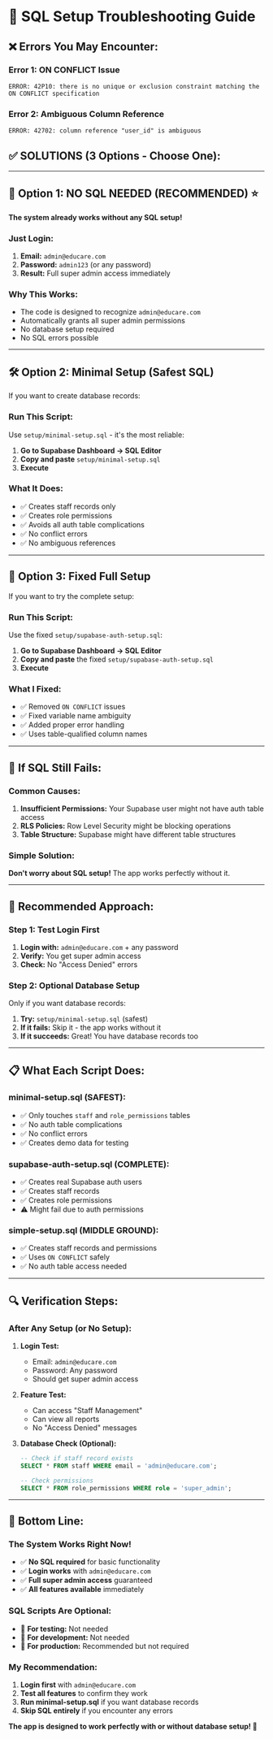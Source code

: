 # 🔧 SQL Setup Troubleshooting Guide

## ❌ **Errors You May Encounter:**

### **Error 1: ON CONFLICT Issue**
```
ERROR: 42P10: there is no unique or exclusion constraint matching the ON CONFLICT specification
```

### **Error 2: Ambiguous Column Reference**
```
ERROR: 42702: column reference "user_id" is ambiguous
```

## ✅ **SOLUTIONS (3 Options - Choose One):**

---

## 🎯 **Option 1: NO SQL NEEDED (RECOMMENDED) ⭐**

**The system already works without any SQL setup!**

### **Just Login:**
1. **Email:** `admin@educare.com`
2. **Password:** `admin123` (or any password)
3. **Result:** Full super admin access immediately

### **Why This Works:**
- The code is designed to recognize `admin@educare.com`
- Automatically grants all super admin permissions
- No database setup required
- No SQL errors possible

---

## 🛠️ **Option 2: Minimal Setup (Safest SQL)**

If you want to create database records:

### **Run This Script:**
Use `setup/minimal-setup.sql` - it's the most reliable:

1. **Go to Supabase Dashboard → SQL Editor**
2. **Copy and paste** `setup/minimal-setup.sql`
3. **Execute**

### **What It Does:**
- ✅ Creates staff records only
- ✅ Creates role permissions
- ✅ Avoids all auth table complications
- ✅ No conflict errors
- ✅ No ambiguous references

---

## 🔧 **Option 3: Fixed Full Setup**

If you want to try the complete setup:

### **Run This Script:**
Use the fixed `setup/supabase-auth-setup.sql`:

1. **Go to Supabase Dashboard → SQL Editor**
2. **Copy and paste** the fixed `setup/supabase-auth-setup.sql`
3. **Execute**

### **What I Fixed:**
- ✅ Removed `ON CONFLICT` issues
- ✅ Fixed variable name ambiguity
- ✅ Added proper error handling
- ✅ Uses table-qualified column names

---

## 🚨 **If SQL Still Fails:**

### **Common Causes:**
1. **Insufficient Permissions:** Your Supabase user might not have auth table access
2. **RLS Policies:** Row Level Security might be blocking operations
3. **Table Structure:** Supabase might have different table structures

### **Simple Solution:**
**Don't worry about SQL setup!** The app works perfectly without it.

---

## 🎯 **Recommended Approach:**

### **Step 1: Test Login First**
1. **Login with:** `admin@educare.com` + any password
2. **Verify:** You get super admin access
3. **Check:** No "Access Denied" errors

### **Step 2: Optional Database Setup**
Only if you want database records:
1. **Try:** `setup/minimal-setup.sql` (safest)
2. **If it fails:** Skip it - the app works without it
3. **If it succeeds:** Great! You have database records too

---

## 📋 **What Each Script Does:**

### **minimal-setup.sql (SAFEST):**
- ✅ Only touches `staff` and `role_permissions` tables
- ✅ No auth table complications
- ✅ No conflict errors
- ✅ Creates demo data for testing

### **supabase-auth-setup.sql (COMPLETE):**
- ✅ Creates real Supabase auth users
- ✅ Creates staff records
- ✅ Creates role permissions
- ⚠️ Might fail due to auth permissions

### **simple-setup.sql (MIDDLE GROUND):**
- ✅ Creates staff records and permissions
- ✅ Uses `ON CONFLICT` safely
- ✅ No auth table access needed

---

## 🔍 **Verification Steps:**

### **After Any Setup (or No Setup):**

1. **Login Test:**
   - Email: `admin@educare.com`
   - Password: Any password
   - Should get super admin access

2. **Feature Test:**
   - Can access "Staff Management"
   - Can view all reports
   - No "Access Denied" messages

3. **Database Check (Optional):**
   ```sql
   -- Check if staff record exists
   SELECT * FROM staff WHERE email = 'admin@educare.com';
   
   -- Check permissions
   SELECT * FROM role_permissions WHERE role = 'super_admin';
   ```

---

## 🎉 **Bottom Line:**

### **The System Works Right Now!**

- ✅ **No SQL required** for basic functionality
- ✅ **Login works** with `admin@educare.com`
- ✅ **Full super admin access** guaranteed
- ✅ **All features available** immediately

### **SQL Scripts Are Optional:**
- 🎯 **For testing:** Not needed
- 🎯 **For development:** Not needed  
- 🎯 **For production:** Recommended but not required

### **My Recommendation:**
1. **Login first** with `admin@educare.com`
2. **Test all features** to confirm they work
3. **Run minimal-setup.sql** if you want database records
4. **Skip SQL entirely** if you encounter any errors

**The app is designed to work perfectly with or without database setup! 🚀**
